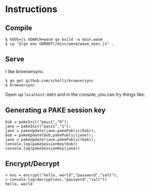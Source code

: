 # Instructions

## Compile

```
$ GOOS=js GOARCH=wasm go build -o main.wasm
$ cp "$(go env GOROOT)/misc/wasm/wasm_exec.js" .
```

## Serve

I like browsersync.

```
$ go get github.com/schollz/browsersync
$ browsersync
```

Open up `localhost:8003` and in the console, you can try things like:

## Generating a PAKE session key

```
bob = pakeInit("pass1","0");
jane = pakeInit("pass1","1");
jane = pakeUpdate(jane,pakePublic(bob));
bob = pakeUpdate(bob,pakePublic(jane));
jane = pakeUpdate(jane,pakePublic(bob));
console.log(pakeSessionKey(bob))
console.log(pakeSessionKey(jane))
```

## Encrypt/Decrypt

```
> enc = encrypt("hello, world","password","salt");
> console.log(decrypt(enc,"password","salt"))
hello, world
```